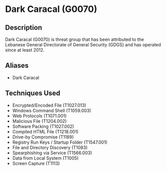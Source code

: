 # Dark Caracal (G0070)

## Description
Dark Caracal (G0070) is threat group that has been attributed to the Lebanese General Directorate of General Security (GDGS) and has operated since at least 2012. 

## Aliases
- Dark Caracal

## Techniques Used
- Encrypted/Encoded File (T1027.013)
- Windows Command Shell (T1059.003)
- Web Protocols (T1071.001)
- Malicious File (T1204.002)
- Software Packing (T1027.002)
- Compiled HTML File (T1218.001)
- Drive-by Compromise (T1189)
- Registry Run Keys / Startup Folder (T1547.001)
- File and Directory Discovery (T1083)
- Spearphishing via Service (T1566.003)
- Data from Local System (T1005)
- Screen Capture (T1113)
